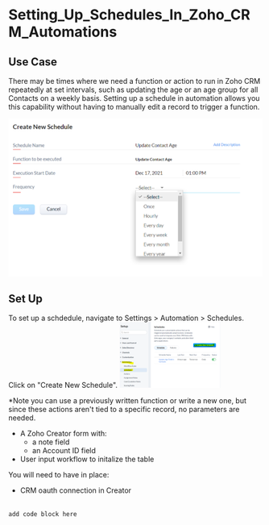 # Setting_Up_Schedules_In_Zoho_CRM_Automations


## Use Case
There may be times where we need a function or action to run in Zoho CRM repeatedly at set intervals, such as updating the age or an age group for all Contacts on a weekly basis. Setting up a schedule in automation allows you this capability without having to manually edit a record to trigger a function.

<img src="schedule.PNG">


## Set Up

To set up a schdedule, navigate to Settings > Automation > Schedules. Click on "Create New Schedule".
<img src="create.PNG" width="200px">

*Note you can use a previously written function or write a new one, but since these actions aren't tied to a specific record, no parameters are needed.


* A Zoho Creator form with:
  * a note field
  * an Account ID field
* User input workflow to initalize the table

You will need to have in place:

* CRM oauth connection in Creator




```

add code block here

```
